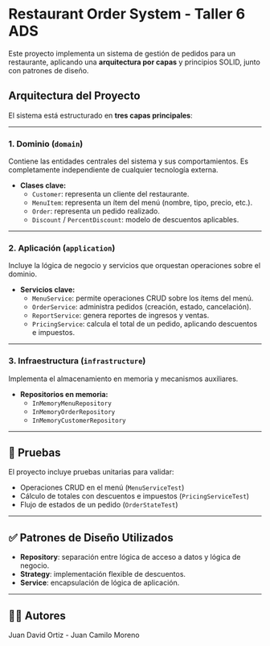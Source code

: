 # Restaurant Order System - Taller 6 ADS
Este proyecto implementa un sistema de gestión de pedidos para un restaurante, aplicando una **arquitectura por capas** y principios SOLID, junto con patrones de diseño.

## Arquitectura del Proyecto

El sistema está estructurado en **tres capas principales**:

---

### 1. **Dominio (`domain`)**
Contiene las entidades centrales del sistema y sus comportamientos. Es completamente independiente de cualquier tecnología externa.

- **Clases clave:**
  - `Customer`: representa un cliente del restaurante.
  - `MenuItem`: representa un ítem del menú (nombre, tipo, precio, etc.).
  - `Order`: representa un pedido realizado.
  - `Discount` / `PercentDiscount`: modelo de descuentos aplicables.

---

### 2. **Aplicación (`application`)**
Incluye la lógica de negocio y servicios que orquestan operaciones sobre el dominio.

- **Servicios clave:**
  - `MenuService`: permite operaciones CRUD sobre los ítems del menú.
  - `OrderService`: administra pedidos (creación, estado, cancelación).
  - `ReportService`: genera reportes de ingresos y ventas.
  - `PricingService`: calcula el total de un pedido, aplicando descuentos e impuestos.

---

### 3. **Infraestructura (`infrastructure`)**
Implementa el almacenamiento en memoria y mecanismos auxiliares.

- **Repositorios en memoria:**
  - `InMemoryMenuRepository`
  - `InMemoryOrderRepository`
  - `InMemoryCustomerRepository`

---

## 🧪 Pruebas

El proyecto incluye pruebas unitarias para validar:

- Operaciones CRUD en el menú (`MenuServiceTest`)
- Cálculo de totales con descuentos e impuestos (`PricingServiceTest`)
- Flujo de estados de un pedido (`OrderStateTest`)

---

## ✅ Patrones de Diseño Utilizados

- **Repository**: separación entre lógica de acceso a datos y lógica de negocio.
- **Strategy**: implementación flexible de descuentos.
- **Service**: encapsulación de lógica de aplicación.

---


## 👨‍💻 Autores

Juan David Ortiz - Juan Camilo Moreno


